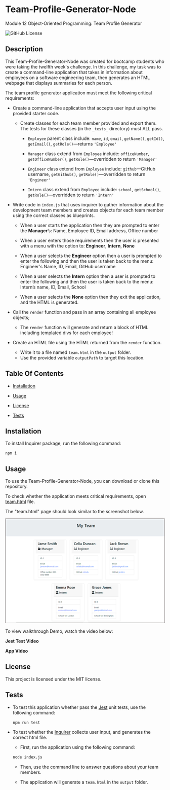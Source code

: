 # Team-Profile-Generator-Node
Module 12 Object-Oriented Programming: Team Profile Generator

 ![GitHub License](http://img.shields.io/badge/License-MIT-blue.svg)

## Description
This Team-Profile-Generator-Node was created for bootcamp students who were taking the twelfth week's challenge. In this challenge, my task was to create a command-line application that takes in information about employees on a software engineering team, then generates an HTML webpage that displays summaries for each person.

The team profile generator application must meet the following critical requirements:
* Create a command-line application that accepts user input using the provided starter code. 
  * Create classes for each team member provided and export them. The tests for these classes (in the `_tests_` directory) must ALL pass.
     * `Employee` parent class include: `name`, `id`, `email`, `getName()`, `getId()`, `getEmail()`, `getRole()`&mdash;returns `'Employee'` 

     * `Manager` class extend from `Employee` include: `officeNumber`, `getOfficeNumber()`, `getRole()`&mdash;overridden to return `'Manager'`

     * `Engineer` class extend from `Employee` include: `github`&mdash;GitHub username, `getGithub()`, `getRole()`&mdash;overridden to return `'Engineer'`

     * `Intern` class extend from `Employee` include: `school`, `getSchool()`, `getRole()`&mdash;overridden to return `'Intern'`

* Write code in `index.js` that uses inquirer to gather information about the development team members and creates objects for each team member using the correct classes as blueprints.
  * When a user starts the application then they are prompted to enter the **Manager**’s: Name, Employee ID, Email address, Office number

  * When a user enters those requirements then the user is presented with a menu with the option to: **Engineer**, **Intern**, **None**

  * When a user selects the **Engineer** option then a user is prompted to enter the following and then the user is taken back to the menu: Engineer's Name, ID, Email, GitHub username

  * When a user selects the **Intern** option then a user is prompted to enter the following and then the user is taken back to the menu: Intern’s name, ID, Email, School
     
  * When a user selects the **None** option then they exit the application, and the HTML is generated.

* Call the `render` function and pass in an array containing all employee objects; 
  * The `render` function will generate and return a block of HTML including templated divs for each employee!

* Create an HTML file using the HTML returned from the `render` function. 
  * Write it to a file named `team.html` in the `output` folder. 
  * Use the provided variable `outputPath` to target this location.

## Table Of Contents

  * [Installation](#installation)

  * [Usage](#usage)

  * [License](#license)

  * [Tests](#tests)

## Installation

To install Inquirer package, run the following command:

```
npm i
```

## Usage

To use the Team-Profile-Generator-Node, you can download or clone this repository.

To check whether the application meets critical requirements, open [team.html](https://github.com/qingh2o/Team-Profile-Generator-Node/blob/main/output/team.html) file.

The "team.html" page should look similar to the screenshot below.

![Page With Chrome DevTools Screenshot](./output/sample_html.png)


To view walkthrough Demo, watch the video below:

**Jest Test Video**

**App Video**

## License

This project is licensed under the MIT license.

## Tests

* To test this application whether pass the [Jest](https://www.npmjs.com/package/jest) unit tests, use the following command:

  ```bash
  npm run test
  ```

* To test whether the [Inquirer](https://www.npmjs.com/package/inquirer) collects user input, and generates the correct html file.
  * First, run the application using the following command:

  ```bash
  node index.js
  ```

  * Then, use the command line to answer questions about your team members.

  * The application will generate a `team.html` in the `output` folder. 